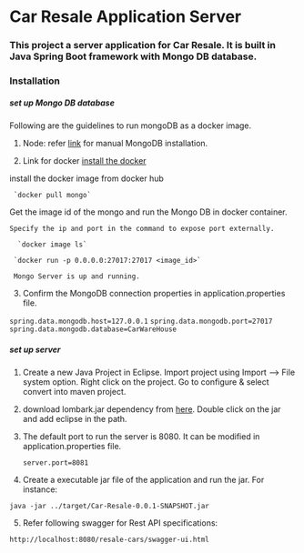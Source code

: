 # Car Resale Application Server

### This project a server application for Car Resale. It is built in Java Spring Boot framework with Mongo DB database. ###

### Installation

##### set up Mongo DB database #####

Following are the guidelines to run mongoDB as a docker image.
1. Node: refer [link](https://docs.mongodb.com/manual/installation/) for manual MongoDB installation.

2. Link for docker [install the docker](https://docs.docker.com/get-docker/)

install the docker image from docker hub

     `docker pull mongo`
     
Get the image id of the mongo and run the Mongo DB in docker container. 

    Specify the ip and port in the command to expose port externally. 
    
      `docker image ls`
      
     `docker run -p 0.0.0.0:27017:27017 <image_id>`
     
     Mongo Server is up and running.   
 
 3. Confirm the MongoDB connection properties in application.properties file. 
 
`spring.data.mongodb.host=127.0.0.1`
`spring.data.mongodb.port=27017`
`spring.data.mongodb.database=CarWareHouse `


  ##### set up server #####
  
1. Create a new Java Project in Eclipse. Import project using Import --> File system option. Right click on the project. Go to configure & select convert into maven project.

2. download lombark.jar dependency from [here](https://mvnrepository.com/artifact/org.projectlombok/lombok/1.18.12). Double click on
the jar and add eclipse in the path.

3. The default port to run the server is 8080. It can be modified in application.properties file.

 	`server.port=8081`
 	
4. Create a executable jar file of the application and run the jar. For instance:

  `java -jar ../target/Car-Resale-0.0.1-SNAPSHOT.jar `
  
5. Refer following swagger for Rest API specifications:

` http://localhost:8080/resale-cars/swagger-ui.html `